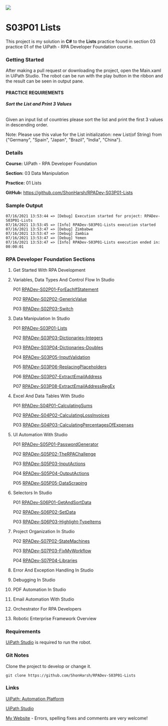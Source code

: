 ![](https://shonharsh.github.io/curriculum-vitae/images/uipath-logo.png)

# S03P01 Lists

This project is my solution in **C#** to the **Lists** practice found in section 03 practice 01 of the UiPath - RPA Developer Foundation course.

### Getting Started

After making a pull request or downloading the project, open the Main.xaml in UiPath Studio.  The robot can be run with the play button in the ribbon and the result can be seen in output pane.

#### PRACTICE REQUIREMENTS

###### **Sort the List and Print 3 Values**

Given an input list of countries please sort the list and print the first 3 values in descending order.

Note: Please use this value for the List initialization: new List(of String) from {"Germany", "Spain", "Japan", "Brazil", "India", "China"}.

### Details

**Course:** UiPath - RPA Developer Foundation

**Section:** 03 Data Manipulation

**Practice:** 01 Lists

**GitHub:** https://github.com/ShonHarsh/RPADev-S03P01-Lists

### Sample Output

```
07/16/2021 13:53:44 => [Debug] Execution started for project: RPADev-S03P01-Lists
07/16/2021 13:53:45 => [Info] RPADev-S03P01-Lists execution started
07/16/2021 13:53:47 => [Debug] Zimbabwe
07/16/2021 13:53:47 => [Debug] Zambia
07/16/2021 13:53:47 => [Debug] Yemen
07/16/2021 13:53:47 => [Info] RPADev-S03P01-Lists execution ended in: 00:00:01
```

### RPA Developer Foundation Sections

1. Get Started With RPA Development

2. Variables, Data Types And Control Flow In Studio

   P01 [RPADev-S02P01-ForEachIfStatement](https://github.com/ShonHarsh/RPADev-S02P01-ForEachIfStatement)

   P02 [RPADev-S02P02-GenericValue](https://github.com/ShonHarsh/RPADev-S02P02-GenericValue)

   P03 [RPADev-S02P03-Switch](https://github.com/ShonHarsh/RPADev-S02P03-Switch)

3. Data Manipulation In Studio

   P01 [RPADev-S03P01-Lists](https://github.com/ShonHarsh/RPADev-S03P01-Lists)

   P02 [RPADev-S03P03-Dictionaries-Integers](https://github.com/ShonHarsh/RPADev-S03P03-Dictionaries-Integers)

   P03 [RPADev-S03P04-Dictionaries-Doubles](https://github.com/ShonHarsh/RPADev-S03P04-Dictionaries-Doubles)

   P04 [RPADev-S03P05-InputValidation](https://github.com/ShonHarsh/RPADev-S03P05-InputValidation)

   P05 [RPADev-S03P06-ReplacingPlaceholders](https://github.com/ShonHarsh/RPADev-S03P06-ReplacingPlaceholders)

   P06 [RPADev-S03P07-ExtractEmailAddress](https://github.com/ShonHarsh/RPADev-S03P07-ExtractEmailAddress)

   P07 [RPADev-S03P08-ExtractEmailAddressRegEx](https://github.com/ShonHarsh/RPADev-S03P08-ExtractEmailAddressRegEx)

4. Excel And Data Tables With Studio

   P01 [RPADev-S04P01-CalculatingSums](https://github.com/ShonHarsh/RPADev-S04P01-CalculatingSums)

   P02 [RPADev-S04P02-CalculatingLossInvoices](https://github.com/ShonHarsh/RPADev-S04P02-CalculatingLossInvoices)

   P03 [RPADev-S04P03-CalculatingPercentagesOfExpenses](https://github.com/ShonHarsh/RPADev-S04P03-CalculatingPercentagesOfExpenses)

5. UI Automation With Studio

   P01 [RPADev-S05P01-PasswordGenerator](https://github.com/ShonHarsh/RPADev-S05P01-PasswordGenerator)

   P02 [RPADev-S05P02-TheRPAChallenge](https://github.com/ShonHarsh/RPADev-S05P02-TheRPAChallenge)

   P03 [RPADev-S05P03-InputActions](https://github.com/ShonHarsh/RPADev-S05P03-InputActions)

   P04 [RPADev-S05P04-OutputActions](https://github.com/ShonHarsh/RPADev-S05P04-OutputActions)

   P05 [RPADev-S05P05-DataScraping](https://github.com/ShonHarsh/RPADev-S05P05-DataScraping)

6. Selectors In Studio

   P01 [RPADev-S06P01-GetAndSortData](https://github.com/ShonHarsh/RPADev-S06P01-GetAndSortData)

   P02 [RPADev-S06P02-SetData](https://github.com/ShonHarsh/RPADev-S06P02-SetData)

   P03 [RPADev-S06P03-Highlight-TypeItems](https://github.com/ShonHarsh/RPADev-S06P03-Highlight-TypeItems)

7. Project Organization In Studio

   P02 [RPADev-S07P02-StateMachines](https://github.com/ShonHarsh/RPADev-S07P02-StateMachines)

   P03 [RPADev-S07P03-FixMyWorkflow](https://github.com/ShonHarsh/RPADev-S07P03-FixMyWorkflow)

   P04 [RPADev-S07P04-Libraries](https://github.com/ShonHarsh/RPADev-S07P04-Libraries)

8. Error And Exception Handling In Studio

9. Debugging In Studio

10. PDF Automation In Studio

11. Email Automation With Studio

12. Orchestrator For RPA Developers

13. Robotic Enterprise Framework Overview

### Requirements

[UiPath Studio](https://www.uipath.com/product/studio) is required to run the robot.

### Git Notes

Clone the project to develop or change it.

`git clone https://github.com/ShonHarsh/RPADev-S03P01-Lists`

### Links

[UiPath: Automation Platform](https://www.uipath.com/)

[UiPath Studio](https://www.uipath.com/product/studio)

[My Website](https://shonharsh.github.io/curriculum-vitae/index.html) - Errors, spelling fixes and comments are very welcome!













